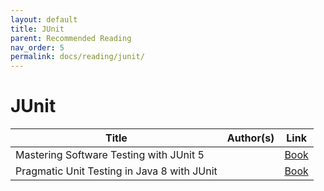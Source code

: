 ```yaml
---
layout: default
title: JUnit
parent: Recommended Reading
nav_order: 5
permalink: docs/reading/junit/
---
```


# JUnit

| Title                                                              | Author(s)                               | Link                                                                                          |
|--------------------------------------------------------------------|-----------------------------------------|:---------------------------------------------------------------------------------------------:|
| Mastering Software Testing with JUnit 5                            |                                         |[Book](https://learning.oreilly.com/library/view/mastering-software-testing/9781787285736/)    |
| Pragmatic Unit Testing in Java 8 with JUnit                        |                                         |[Book](https://learning.oreilly.com/library/view/pragmatic-unit-testing/9781680500769/)        |

